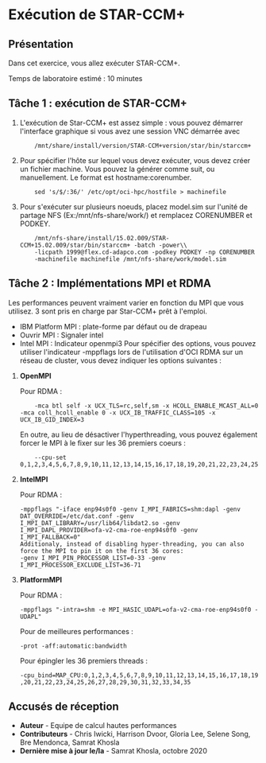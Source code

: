 # Exécution de STAR-CCM+

## Présentation

Dans cet exercice, vous allez exécuter STAR-CCM+.

Temps de laboratoire estimé : 10 minutes

## Tâche 1 : exécution de STAR-CCM+

1.  L'exécution de Star-CCM+ est assez simple : vous pouvez démarrer l'interface graphique si vous avez une session VNC démarrée avec
    
            /mnt/share/install/version/STAR-CCM+version/star/bin/starccm+
        
2.  Pour spécifier l'hôte sur lequel vous devez exécuter, vous devez créer un fichier machine. Vous pouvez la générer comme suit, ou manuellement. Le format est hostname:corenumber.
    
            sed 's/$/:36/' /etc/opt/oci-hpc/hostfile > machinefile
        
3.  Pour s'exécuter sur plusieurs noeuds, placez model.sim sur l'unité de partage NFS (Ex:/mnt/nfs-share/work/) et remplacez CORENUMBER et PODKEY.
    
            /mnt/nfs-share/install/15.02.009/STAR-CCM+15.02.009/star/bin/starccm+ -batch -power\\ 
            -licpath 1999@flex.cd-adapco.com -podkey PODKEY -np CORENUMBER 
            -machinefile machinefile /mnt/nfs-share/work/model.sim
        

## Tâche 2 : Implémentations MPI et RDMA

Les performances peuvent vraiment varier en fonction du MPI que vous utilisez. 3 sont pris en charge par Star-CCM+ prêt à l'emploi.

*   IBM Platform MPI : plate-forme par défaut ou de drapeau
*   Ouvrir MPI : Signaler intel
*   Intel MPI : Indicateur openmpi3 Pour spécifier des options, vous pouvez utiliser l'indicateur -mppflags lors de l'utilisation d'OCI RDMA sur un réseau de cluster, vous devez indiquer les options suivantes :

1.  **OpenMPI**
    
    Pour RDMA :
    
            -mca btl self -x UCX_TLS=rc,self,sm -x HCOLL_ENABLE_MCAST_ALL=0 -mca coll_hcoll_enable 0 -x UCX_IB_TRAFFIC_CLASS=105 -x UCX_IB_GID_INDEX=3 
        
        
    
    En outre, au lieu de désactiver l'hyperthreading, vous pouvez également forcer le MPI à le fixer sur les 36 premiers coeurs :
    
            --cpu-set 0,1,2,3,4,5,6,7,8,9,10,11,12,13,14,15,16,17,18,19,20,21,22,23,24,25,26,27,28,29,30,31,32,33,34,35
        
2.  **IntelMPI**
    
    Pour RDMA :
    
        -mppflags "-iface enp94s0f0 -genv I_MPI_FABRICS=shm:dapl -genv DAT_OVERRIDE=/etc/dat.conf -genv I_MPI_DAT_LIBRARY=/usr/lib64/libdat2.so -genv I_MPI_DAPL_PROVIDER=ofa-v2-cma-roe-enp94s0f0 -genv I_MPI_FALLBACK=0"
        Additionaly, instead of disabling hyper-threading, you can also force the MPI to pin it on the first 36 cores:
        -genv I_MPI_PIN_PROCESSOR_LIST=0-33 -genv I_MPI_PROCESSOR_EXCLUDE_LIST=36-71
        
3.  **PlatformMPI**
    
    Pour RDMA :
    
        -mppflags "-intra=shm -e MPI_HASIC_UDAPL=ofa-v2-cma-roe-enp94s0f0 -UDAPL"
        
        
    
    Pour de meilleures performances :
    
        -prot -aff:automatic:bandwidth
        
    
    Pour épingler les 36 premiers threads :
    
        -cpu_bind=MAP_CPU:0,1,2,3,4,5,6,7,8,9,10,11,12,13,14,15,16,17,18,19 ,20,21,22,23,24,25,26,27,28,29,30,31,32,33,34,35
        

## Accusés de réception

*   **Auteur** - Equipe de calcul hautes performances
*   **Contributeurs** - Chris Iwicki, Harrison Dvoor, Gloria Lee, Selene Song, Bre Mendonca, Samrat Khosla
*   **Dernière mise à jour le/la** - Samrat Khosla, octobre 2020